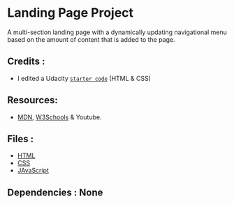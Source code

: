 # ****Landing Page Project****
A multi-section landing page with a dynamically updating navigational menu based on the amount of content that is added to the page.




## **Credits :** 
- I edited a Udacity [`starter code`](https://github.com/udacity/fend/tree/refresh-2019/projects/landing-page) (HTML & CSS) 


## **Resources:**
- [MDN](https://developer.mozilla.org/en-US/), [W3Schools](https://www.w3schools.com/) & Youtube.


## **Files :**
- [HTML](/index.html)
- [CSS](/css/styles.css)
- [JAvaScript](/js/app.js)

## **Dependencies :** None